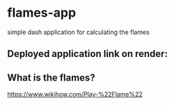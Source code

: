 # flames-app
simple dash application for calculating the flames 

## Deployed application link on render: 


## What is the flames? 
https://www.wikihow.com/Play-%22Flame%22



